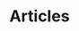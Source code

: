 ---
title: Articles
menu:
  main:
    identifier: blog
    weight: 1
    params:
      icon:
        vendor: fas
        name: blog
---